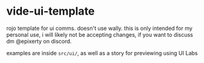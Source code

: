 # vide-ui-template

rojo template for ui comms. doesn't use wally.
this is only intended for my personal use, i will likely not be accepting changes, if you want to discuss dm @epixerty on discord.

examples are inside `src/ui/`, as well as a story for previewing using UI Labs
